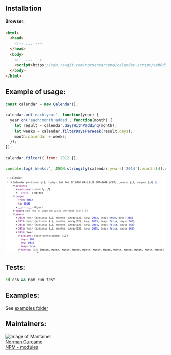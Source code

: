 ## Installation

#### Browser:
```html
<html>
  <head>
    <!-- ... -->
  </head>
  <body>
    <!-- ... -->
    <script>https://cdn.rawgit.com/normancarcamo/calendar-script/aeb0d05c/dist/browser/calendar.min.js</script>
  </body>
</html>
```

## Example of usage:

```javascript
const calendar = new Calendar();

calendar.on('each:year', function(year) {
  year.on('each:month:added', function(month) {
    let result = calendar.daysWithPadding(month);
    let weeks = calendar.filterDaysPerWeek(result.days);
    month.calendar = weeks;
  });
});

calendar.filter({ from: 2012 });

console.log('Weeks:', JSON.stringify(calendar.years['2014'].months[4].calendar, null, 2));
```
![Image of usage](https://github.com/normancarcamo/calendar-script/blob/master/examples/screenshot.png)
<br/>

## Tests:
``` bash
cd es6 && npm run test
```

## Examples:
See [examples folder](https://github.com/normancarcamo/calendar-script/tree/master/examples)

## Maintainers:

![Image of Mantainer](http://s.gravatar.com/avatar/c3d34f6dbeeef3c39942d0ecb1247228?s=80)<br/>
[Norman Carcamo](https://github.com/normancarcamo)<br/>
[NPM - modules](https://www.npmjs.com/~normanfx)<br/>
